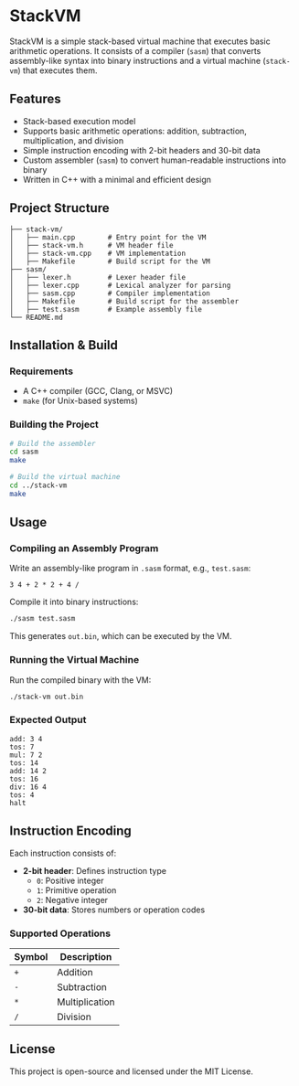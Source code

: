 # StackVM

StackVM is a simple stack-based virtual machine that executes basic arithmetic operations. It consists of a compiler (`sasm`) that converts assembly-like syntax into binary instructions and a virtual machine (`stack-vm`) that executes them.

## Features
- Stack-based execution model
- Supports basic arithmetic operations: addition, subtraction, multiplication, and division
- Simple instruction encoding with 2-bit headers and 30-bit data
- Custom assembler (`sasm`) to convert human-readable instructions into binary
- Written in C++ with a minimal and efficient design

## Project Structure
```
├── stack-vm/
│   ├── main.cpp        # Entry point for the VM
│   ├── stack-vm.h      # VM header file
│   ├── stack-vm.cpp    # VM implementation
│   ├── Makefile        # Build script for the VM
├── sasm/
│   ├── lexer.h         # Lexer header file
│   ├── lexer.cpp       # Lexical analyzer for parsing
│   ├── sasm.cpp        # Compiler implementation
│   ├── Makefile        # Build script for the assembler
│   ├── test.sasm       # Example assembly file
└── README.md
```

## Installation & Build
### Requirements
- A C++ compiler (GCC, Clang, or MSVC)
- `make` (for Unix-based systems)

### Building the Project
```sh
# Build the assembler
cd sasm
make

# Build the virtual machine
cd ../stack-vm
make
```

## Usage
### Compiling an Assembly Program
Write an assembly-like program in `.sasm` format, e.g., `test.sasm`:
```
3 4 + 2 * 2 + 4 /
```
Compile it into binary instructions:
```sh
./sasm test.sasm
```
This generates `out.bin`, which can be executed by the VM.

### Running the Virtual Machine
Run the compiled binary with the VM:
```sh
./stack-vm out.bin
```

### Expected Output
```
add: 3 4
tos: 7
mul: 7 2
tos: 14
add: 14 2
tos: 16
div: 16 4
tos: 4
halt
```

## Instruction Encoding
Each instruction consists of:
- **2-bit header**: Defines instruction type
  - `0`: Positive integer
  - `1`: Primitive operation
  - `2`: Negative integer
- **30-bit data**: Stores numbers or operation codes

### Supported Operations
| Symbol | Description |
|--------|-------------|
| `+`    | Addition    |
| `-`    | Subtraction |
| `*`    | Multiplication |
| `/`    | Division |

## License
This project is open-source and licensed under the MIT License.


